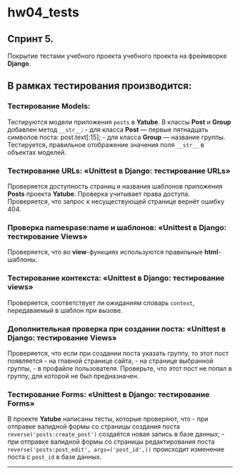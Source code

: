 # hw04_tests

## Спринт 5.
Покрытие тестами учебного проекта учебного проекта на фреймворке **Django**.

## В рамках тестирования производится:

### Тестирование Models:
Тестируются модели приложения `posts` в **Yatube**.
В классы **Post** и **Group** добавлен метод `__str__`:
    - для класса **Post** — первые пятнадцать символов поста: post.text[:15];
    - для класса **Group** — название группы.
Тестируется, правильное отображение значения поля `__str__` в объектах моделей.


### Тестирование URLs: «Unittest в Django: тестирование URLs»
Проверяется доступность страниц и названия шаблонов приложения **Posts** проекта **Yatube**. Проверка учитывает права доступа.
Проверяется, что запрос к несуществующей странице вернёт ошибку 404.


### Проверка namespase:name и шаблонов: «Unittest в Django: тестирование Views»
Проверяется, что во **view**-функциях используются правильные **html**-шаблоны.


### Тестирование контекста: «Unittest в Django: тестирование views»
Проверяется, соответствует ли ожиданиям словарь `context`, передаваемый в шаблон при вызове.


### Дополнительная проверка при создании поста: «Unittest в Django: тестирование Views»
Проверяется, что если при создании поста указать группу, то этот пост появляется
    - на главной странице сайта,
    - на странице выбранной группы,
    - в профайле пользователя.
Проверьте, что этот пост не попал в группу, для которой не был предназначен.


### Тестирование Forms: «Unittest в Django: тестирование Forms»
В проекте **Yatube** написаны тесты, которые проверяют, что
    - при отправке валидной формы со страницы создания поста `reverse('posts:create_post')` создаётся новая запись в базе данных;
    - при отправке валидной формы со страницы редактирования поста `reverse('posts:post_edit', args=('post_id',))` происходит изменение поста с `post_id` в базе данных.

---
